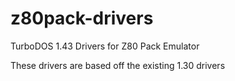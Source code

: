 # z80pack-drivers
TurboDOS 1.43 Drivers for Z80 Pack  Emulator

These drivers are based off the existing 1.30 drivers 

